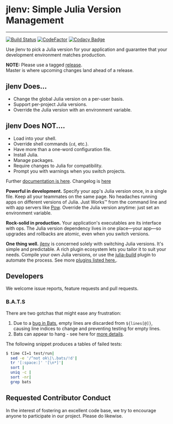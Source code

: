 # jlenv: Simple Julia Version Management

---

[![Build Status](https://travis-ci.com/jlenv/jlenv.svg?branch=master)](https://travis-ci.com/jlenv/jlenv) [![CodeFactor](https://www.codefactor.io/repository/github/jlenv/jlenv/badge)](https://www.codefactor.io/repository/github/jlenv/jlenv) [![Codacy Badge](https://api.codacy.com/project/badge/Grade/0d970140c2ff4547820b7f2a908620cd)](https://www.codacy.com/manual/taqtiqa-mark/jlenv_2?utm_source=github.com&amp;utm_medium=referral&amp;utm_content=jlenv/jlenv&amp;utm_campaign=Badge_Grade)

Use jlenv to pick a Julia version for your application and guarantee
that your development environment matches production.

**NOTE:**
Please use a tagged [release](https://github.com/jlenv/jlenv/releases).  
Master is where upcoming changes land ahead of a release.

## jlenv Does...

* Change the global Julia version on a per-user basis.
* Support per-project Julia versions.
* Override the Julia version with an environment variable.

## jlenv Does NOT....

* Load into your shell.
* Override shell commands (`cd`, etc.).
* Have more than a one-word configuration file.
* Install Julia.
* Manage packages.
* Require changes to Julia for compatibility.
* Prompt you with warnings when you switch projects.

Further [documentation is here](https://jlenv.github.io/jlenv/).
Changelog is [here](https://jlenv.github.io/jlenv/changelog.md)

**Powerful in development.** Specify your app's Julia version once,
  in a single file. Keep all your teammates on the same page. No
  headaches running apps on different versions of Julia. Just Works™
  from the command line and with app servers like [Pow](http://pow.cx).
  Override the Julia version anytime: just set an environment variable.

**Rock-solid in production.** Your application's executables are its
  interface with ops. The Julia version
  dependency lives in one place—your app—so upgrades and rollbacks are
  atomic, even when you switch versions.

**One thing well.** [jlenv](https://github.com/jlenv/jlenv) is concerned solely
  with switching Julia versions.
  It's simple and predictable. A rich plugin ecosystem lets you tailor it to
  suit your needs. Compile your own Julia versions, or
  use the [julia-build](https://github.com/jlenv/julia-build)
  plugin to automate the process.
  See more [plugins listed here.](https://jlenv.github.io/jlenv/plugins).

## Developers

We welcome issue reports, feature requests and pull requests.

### B.A.T.S

There are two gotchas that might ease any frustration:

1. Due to a [bug in Bats](https://github.com/sstephenson/bats/pull/93),
   empty lines are discarded from `${lines[@]}`, causing line indices to 
   change and preventing testing for empty lines.
1. Bats can appear to hang - see here for
   [more details](https://github.com/bats-core/bats-core#file-descriptor-3-read-this-if-bats-hangs).

The following snippet produces a tables of failed tests:

```bash
$ time CI=1 test/run|
  sed -e '/^not ok\|\.bats/!d'|
  tr '[:space:]' '[\n*]'|
  sort |
  uniq -c |
  sort -nr|
  grep bats
```

## Requested Contributor Conduct

In the interest of fostering an excellent code base, we try to encourage anyone
to participate in our project. Please do likewise.
